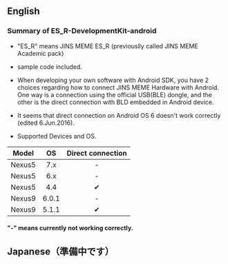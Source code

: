 ## English

### Summary of ES_R-DevelopmentKit-android

* "ES_R" means JINS MEME ES_R (previouslly called JINS MEME Academic pack)
* sample code included.
* When developing your own software with Android SDK, you have 2 choices regarding how to connect JINS MEME Hardware with Android. One way is a connection using the official USB(BLE) dongle, and the other is the direct connection with BLD embedded in Android device. 

* It seems that direct connection on Android OS 6 doesn't work correctly (edited 6.Jun.2016).

* Supported Devices and OS. 

| Model | OS| Direct connection |
|:--:|:--:|:--:|
|Nexus5|7.x|-|
|Nexus5|6.x|-|
|Nexus5|4.4|✔|
|Nexus9|6.0.1|-|
|Nexus9|5.1.1|✔|

#### "-" means currently not working correctly.

## Japanese（準備中です）
